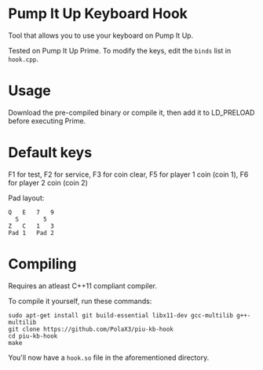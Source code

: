 # Pump It Up Keyboard Hook

Tool that allows you to use your keyboard on Pump It Up.

Tested on Pump It Up Prime. To modify the keys, edit the `binds` list in `hook.cpp`.

# Usage
Download the pre-compiled binary or compile it, then add it to LD_PRELOAD before executing Prime.

# Default keys
F1 for test, F2 for service, F3 for coin clear, F5 for player 1 coin (coin 1), F6 for player 2 coin (coin 2)

Pad layout:
```
Q   E   7   9
  S       5
Z   C   1   3
Pad 1   Pad 2
```

# Compiling

Requires an atleast C++11 compliant compiler.

To compile it yourself, run these commands:

```
sudo apt-get install git build-essential libx11-dev gcc-multilib g++-multilib
git clone https://github.com/PolaX3/piu-kb-hook
cd piu-kb-hook
make
```

You'll now have a `hook.so` file in the aforementioned directory.
